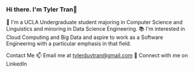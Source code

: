 ### Hi there. I'm Tyler Tran👋

<!--
**tylerdtran/tylerdtran** is a ✨ _special_ ✨ repository because its `README.md` (this file) appears on your GitHub profile.

Here are some ideas to get you started:

- 🔭 I’m currently working on ...
- 🌱 I’m currently learning ...
- 👯 I’m looking to collaborate on ...
- 🤔 I’m looking for help with ...
- 💬 Ask me about ...
- 📫 How to reach me: ...
- 😄 Pronouns: ...
- ⚡ Fun fact: ...
-->
🌱 I'm a UCLA Undergraduate student majoring in Computer Science and Linguistics and minoring in Data Science Engineering. 
📚 I'm interested in Cloud Computing and Big Data and aspire to work as a Software Engineering with a particular emphasis in that field. 


Contact Me
📫 Email me at tylerduytran@gmail.com
🤝 Connect with me on LinkedIn
